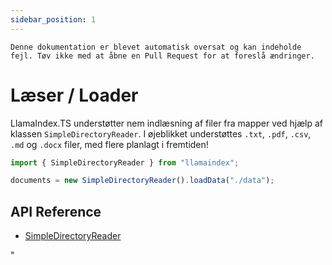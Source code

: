 ```yaml
---
sidebar_position: 1
---
```


`Denne dokumentation er blevet automatisk oversat og kan indeholde fejl. Tøv ikke med at åbne en Pull Request for at foreslå ændringer.`

# Læser / Loader

LlamaIndex.TS understøtter nem indlæsning af filer fra mapper ved hjælp af klassen `SimpleDirectoryReader`. I øjeblikket understøttes `.txt`, `.pdf`, `.csv`, `.md` og `.docx` filer, med flere planlagt i fremtiden!

```typescript
import { SimpleDirectoryReader } from "llamaindex";

documents = new SimpleDirectoryReader().loadData("./data");
```

## API Reference

- [SimpleDirectoryReader](../../api/classes/SimpleDirectoryReader.md)

"
